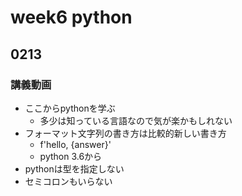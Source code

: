 # week6 python

## 0213

### 講義動画
- ここからpythonを学ぶ
  - 多少は知っている言語なので気が楽かもしれない
- フォーマット文字列の書き方は比較的新しい書き方
  - f'hello, {answer}'
  - python 3.6から
- pythonは型を指定しない
- セミコロンもいらない